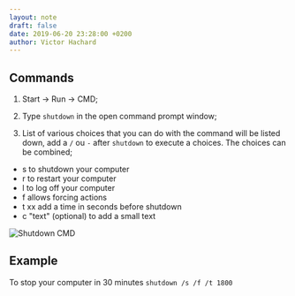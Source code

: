 ```yaml
---
layout: note
draft: false
date: 2019-06-20 23:28:00 +0200
author: Victor Hachard
---
```


## Commands

1. Start -> Run -> CMD;

2. Type `shutdown` in the open command prompt window;

3. List of various choices that you can do with the command will be listed down, add a `/` ou `-` after `shutdown` to execute a choices. The choices can be combined;

-   s to shutdown your computer
-   r to restart your computer
-   l to log off your computer
-   f allows forcing actions
-   t xx add a time in seconds before shutdown
-   c "text" (optional) to add a small text

![Shutdown CMD]({{site.baseurl}}/res/shutdown-power-off-w10/shutdown-cmd.png)

## Example

To stop your computer in 30 minutes `shutdown /s /f /t 1800`
